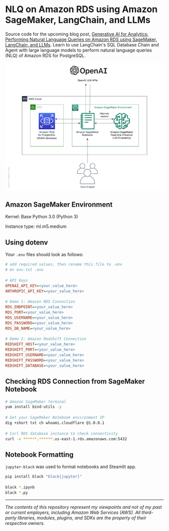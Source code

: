 # NLQ on Amazon RDS using Amazon SageMaker, LangChain, and LLMs

Source code for the upcoming blog post, [Generative AI for Analytics: Performing Natural Language Queries on Amazon RDS using SageMaker, LangChain, and LLMs](https://garystafford.medium.com/generative-ai-for-analytics-performing-natural-language-queries-on-amazon-rds-using-amazon-f0e5c4132f6b). Learn to use LangChain's SQL Database Chain and Agent with large language models to perform natural language queries (NLQ) of Amazon RDS for PostgreSQL.

![Architecture](LangChainSQL.png)

## Amazon SageMaker Environment

Kernel: Base Python 3.0 (Python 3)

Instance type: ml.m5.medium


## Using dotenv

Your `.env` files should look as follows:

```ini
# add required values, then rename this file to .env
# mv env.txt .env

# API Keys
OPENAI_API_KEY=<your_value_here>
ANTHROPIC_API_KEY=<your_value_here>

# Demo 1: Amazon RDS Connection 
RDS_ENDPOINT=<your_value_here>
RDS_PORT=<your_value_here>
RDS_USERNAME=<your_value_here>
RDS_PASSWORD=<your_value_here>
RDS_DB_NAME=<your_value_here>

# Demo 2: Amazon Redshift Connection 
REDSHIFT_HOST=<your_value_here>
REDSHIFT_PORT=<your_value_here>
REDSHIFT_USERNAME=<your_value_here>
REDSHIFT_PASSWORD=<your_value_here>
REDSHIFT_DATABASE=<your_value_here>
```

## Checking RDS Connection from SageMaker Notebook

```sh
# Amazon SageMaker terminal
yum install bind-utils -y

# Get your SageMaker Notebook environment IP
dig +short txt ch whoami.cloudflare @1.0.0.1

# Curl RDS database instance to check connectivity
curl -v ******.******.us-east-1.rds.amazonaws.com:5432
```

## Notebook Formatting

`jupyter-black` was used to format notebooks and Steamlit app.

```sh
pip install black "black[jupyter]"

black *.ipynb
black *.py
```

---

_The contents of this repository represent my viewpoints and not of my past or current employers, including Amazon Web Services (AWS). All third-party libraries, modules, plugins, and SDKs are the property of their respective owners._
